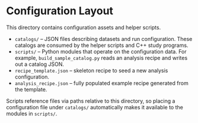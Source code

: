 # Configuration Layout

This directory contains configuration assets and helper scripts.

- `catalogs/` – JSON files describing datasets and run configuration. These
  catalogs are consumed by the helper scripts and C++ study programs.
- `scripts/` – Python modules that operate on the configuration data. For
  example, `build_sample_catalog.py` reads an analysis recipe and writes out a
  catalog JSON.
- `recipe_template.json` – skeleton recipe to seed a new analysis
  configuration.
- `analysis_recipe.json` – fully populated example recipe generated from the
  template.

Scripts reference files via paths relative to this directory, so placing a
configuration file under `catalogs/` automatically makes it available to the
modules in `scripts/`.
